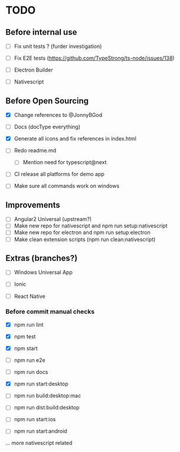 TODO
====

## Before internal use

- [ ] Fix unit tests ? (furder investigation)
- [ ] Fix E2E tests (https://github.com/TypeStrong/ts-node/issues/138)
- [ ] Electron Builder
- [ ] Nativescript


## Before Open Sourcing

- [x] Change references to @JonnyBGod
- [ ] Docs (docType everything)
- [x] Generate all icons and fix references in index.html
- [ ] Redo readme.md
	- [ ] Mention need for typescript@next
- [ ] CI release all platforms for demo app
- [ ] Make sure all commands work on windows


## Improvements

- [ ] Angular2 Universal (upstream?)
- [ ] Make new repo for nativescript and npm run setup:nativescript
- [ ] Make new repo for electron and npm run setup:electron
- [ ] Make clean extension scripts (npm run clean:nativescript)

## Extras (branches?)

- [ ] Windows Universal App
- [ ] Ionic
- [ ] React Native


### Before commit manual checks

- [x] npm run lint
- [x] npm test
- [x] npm start
- [ ] npm run e2e
- [ ] npm run docs

- [x] npm run start:desktop
- [ ] npm run build:desktop:mac
- [ ] npm run dist:build:desktop

- [ ] npm run start:ios
- [ ] npm run start:android

... more nativescript related